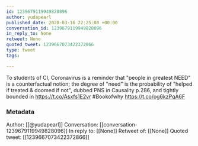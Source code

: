 ```yaml
---
id: 1239679119949828096
author: yudapearl
published_date: 2020-03-16 22:25:08 +00:00
conversation_id: 1239679119949828096
in_reply_to: None
retweet: None
quoted_tweet: 1239667073422372866
type: tweet
tags:

---
```


To students of CI, Coronavirus is a reminder that  "people in greatest NEED" is a counterfactual notion; the degree of "need" is the probability of "helped if treated &amp; doomed if not", dubbed PNS in Causality p.286, and tightly bounded in https://t.co/Asxfs1E2vr #Bookofwhy https://t.co/og6kzPqA6F

### Metadata

Author: [[@yudapearl]]
Conversation: [[conversation-1239679119949828096]]
In reply to: [[None]]
Retweet of: [[None]]
Quoted tweet: [[1239667073422372866]]
